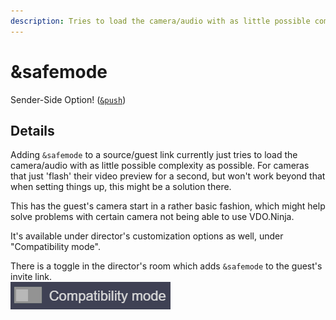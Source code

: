 ```yaml
---
description: Tries to load the camera/audio with as little possible complexity as possible
---
```


# \&safemode

Sender-Side Option! ([`&push`](../source-settings/push.md))

## Details

Adding `&safemode` to a source/guest link currently just tries to load the camera/audio with as little possible complexity as possible. For cameras that just 'flash' their video preview for a second, but won't work beyond that when setting things up, this might be a solution there.

This has the guest's camera start in a rather basic fashion, which might help solve problems with certain camera not being able to use VDO.Ninja.&#x20;

It's available under director's customization options as well, under "Compatibility mode".

There is a toggle in the director's room which adds `&safemode` to the guest's invite link.\
![](<../.gitbook/assets/image (99) (2).png>)
